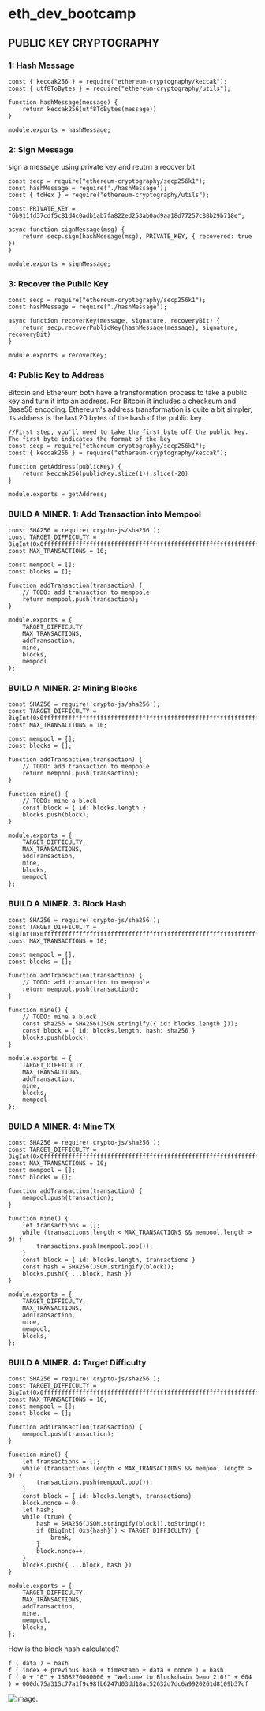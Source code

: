 # eth_dev_bootcamp

## PUBLIC KEY CRYPTOGRAPHY

### 1: Hash Message
```JS
const { keccak256 } = require("ethereum-cryptography/keccak");
const { utf8ToBytes } = require("ethereum-cryptography/utils");

function hashMessage(message) {
    return keccak256(utf8ToBytes(message))
}

module.exports = hashMessage;
```

### 2: Sign Message
sign a message using private key and reutrn a recover bit
```JS
const secp = require("ethereum-cryptography/secp256k1");
const hashMessage = require('./hashMessage');
const { toHex } = require("ethereum-cryptography/utils");

const PRIVATE_KEY = "6b911fd37cdf5c81d4c0adb1ab7fa822ed253ab0ad9aa18d77257c88b29b718e";

async function signMessage(msg) {
    return secp.sign(hashMessage(msg), PRIVATE_KEY, { recovered: true })
}

module.exports = signMessage;
```

### 3: Recover the Public Key
```JS
const secp = require("ethereum-cryptography/secp256k1");
const hashMessage = require("./hashMessage");

async function recoverKey(message, signature, recoveryBit) {
    return secp.recoverPublicKey(hashMessage(message), signature, recoveryBit)
}

module.exports = recoverKey;
```

### 4: Public Key to Address
Bitcoin and Ethereum both have a transformation process to take a public key and turn it into an address. For Bitcoin it includes a checksum and Base58 encoding. Ethereum's address transformation is quite a bit simpler, its address is the last 20 bytes of the hash of the public key.
```JS
//First step, you'll need to take the first byte off the public key. The first byte indicates the format of the key
const secp = require("ethereum-cryptography/secp256k1");
const { keccak256 } = require("ethereum-cryptography/keccak");

function getAddress(publicKey) {
    return keccak256(publicKey.slice(1)).slice(-20)
}

module.exports = getAddress;
```

### BUILD A MINER. 1: Add Transaction into Mempool
```JS
const SHA256 = require('crypto-js/sha256');
const TARGET_DIFFICULTY = BigInt(0x0fffffffffffffffffffffffffffffffffffffffffffffffffffffffffffffff);
const MAX_TRANSACTIONS = 10;

const mempool = [];
const blocks = [];

function addTransaction(transaction) {
    // TODO: add transaction to mempoole
    return mempool.push(transaction);
}

module.exports = {
    TARGET_DIFFICULTY,
    MAX_TRANSACTIONS,
    addTransaction, 
    mine, 
    blocks,
    mempool
};
```

### BUILD A MINER. 2: Mining Blocks
```JS
const SHA256 = require('crypto-js/sha256');
const TARGET_DIFFICULTY = BigInt(0x0fffffffffffffffffffffffffffffffffffffffffffffffffffffffffffffff);
const MAX_TRANSACTIONS = 10;

const mempool = [];
const blocks = [];

function addTransaction(transaction) {
    // TODO: add transaction to mempoole
    return mempool.push(transaction);
}

function mine() {
    // TODO: mine a block
    const block = { id: blocks.length }
    blocks.push(block);
}

module.exports = {
    TARGET_DIFFICULTY,
    MAX_TRANSACTIONS,
    addTransaction, 
    mine, 
    blocks,
    mempool
};
```
### BUILD A MINER. 3: Block Hash
```JS
const SHA256 = require('crypto-js/sha256');
const TARGET_DIFFICULTY = BigInt(0x0fffffffffffffffffffffffffffffffffffffffffffffffffffffffffffffff);
const MAX_TRANSACTIONS = 10;

const mempool = [];
const blocks = [];

function addTransaction(transaction) {
    // TODO: add transaction to mempoole
    return mempool.push(transaction);
}

function mine() {
    // TODO: mine a block
    const sha256 = SHA256(JSON.stringify({ id: blocks.length }));
    const block = { id: blocks.length, hash: sha256 }
    blocks.push(block);
}

module.exports = {
    TARGET_DIFFICULTY,
    MAX_TRANSACTIONS,
    addTransaction, 
    mine, 
    blocks,
    mempool
};
```
### BUILD A MINER. 4: Mine TX
```JS
const SHA256 = require('crypto-js/sha256');
const TARGET_DIFFICULTY = BigInt(0x0fffffffffffffffffffffffffffffffffffffffffffffffffffffffffffffff);
const MAX_TRANSACTIONS = 10;
const mempool = [];
const blocks = [];

function addTransaction(transaction) {
    mempool.push(transaction);
}

function mine() {
    let transactions = [];
    while (transactions.length < MAX_TRANSACTIONS && mempool.length > 0) {
        transactions.push(mempool.pop());
    }
    const block = { id: blocks.length, transactions }
    const hash = SHA256(JSON.stringify(block));
    blocks.push({ ...block, hash })
}

module.exports = {
    TARGET_DIFFICULTY,
    MAX_TRANSACTIONS,
    addTransaction,
    mine,
    mempool,
    blocks,
};
```
### BUILD A MINER. 4: Target Difficulty
```JS
const SHA256 = require('crypto-js/sha256');
const TARGET_DIFFICULTY = BigInt(0x0fffffffffffffffffffffffffffffffffffffffffffffffffffffffffffffff);
const MAX_TRANSACTIONS = 10;
const mempool = [];
const blocks = [];

function addTransaction(transaction) {
    mempool.push(transaction);
}

function mine() {
    let transactions = [];
    while (transactions.length < MAX_TRANSACTIONS && mempool.length > 0) {
        transactions.push(mempool.pop());
    }
    const block = { id: blocks.length, transactions}
    block.nonce = 0;
    let hash;
    while (true) {
        hash = SHA256(JSON.stringify(block)).toString();
        if (BigInt(`0x${hash}`) < TARGET_DIFFICULTY) {
            break;
        }
        block.nonce++;
    }
    blocks.push({ ...block, hash })
}

module.exports = {
    TARGET_DIFFICULTY,
    MAX_TRANSACTIONS,
    addTransaction,
    mine,
    mempool,
    blocks,
};
```
How is the block hash calculated?   
```
f ( data ) = hash
f ( index + previous hash + timestamp + data + nonce ) = hash
f ( 0 + "0" + 1508270000000 + "Welcome to Blockchain Demo 2.0!" + 604 ) = 000dc75a315c77a1f9c98fb6247d03dd18ac52632d7dc6a9920261d8109b37cf
```
![image](https://user-images.githubusercontent.com/24216536/227890774-56014b4d-9e66-4d74-be29-c2919f590ce9.png).   
